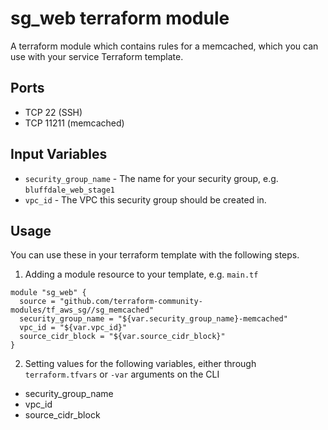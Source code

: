 sg_web terraform module
=======================

A terraform module which contains rules for a memcached, which
you can use with your service Terraform template.

Ports
-----
- TCP 22 (SSH)
- TCP 11211 (memcached)

Input Variables
---------------

- `security_group_name` - The name for your security group, e.g. `bluffdale_web_stage1`
- `vpc_id` - The VPC this security group should be created in.

Usage
-----

You can use these in your terraform template with the following steps.

1. Adding a module resource to your template, e.g. `main.tf`

```
module "sg_web" {
  source = "github.com/terraform-community-modules/tf_aws_sg//sg_memcached"
  security_group_name = "${var.security_group_name}-memcached"
  vpc_id = "${var.vpc_id}"
  source_cidr_block = "${var.source_cidr_block}"
}
```

2. Setting values for the following variables, either through `terraform.tfvars` or `-var` arguments on the CLI

- security_group_name
- vpc_id
- source_cidr_block
